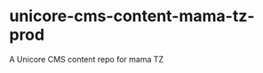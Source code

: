 unicore-cms-content-mama-tz-prod
================================

A Unicore CMS content repo for mama TZ
